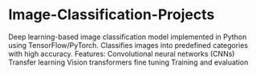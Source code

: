 # Image-Classification-Projects
Deep learning-based image classification model implemented in Python using TensorFlow/PyTorch. Classifies images into predefined categories with high accuracy.
Features:
Convolutional neural networks (CNNs)
Transfer learning
Vision transformers fine tuning
Training and evaluation
